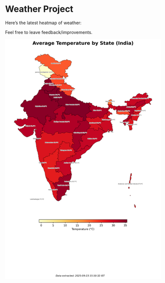 # Weather Project

Here’s the latest heatmap of weather:

Feel free to leave feedback/improvements.

![India Heatmap](docs/assets/india_heatmap.png?v=D26B12)
